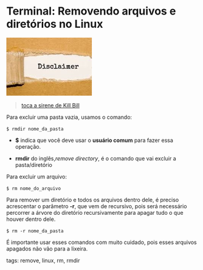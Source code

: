 # Terminal: Removendo arquivos e diretórios no Linux


![disclaimer](img/p0010-0.jpeg)
> [toca a sirene de Kill Bill](https://www.youtube.com/watch?v=cOy6hqzfsAs)

Para excluir uma pasta vazia, usamos o comando:

```
$ rmdir nome_da_pasta
```

- **$** indica que você deve usar o **usuário comum** para fazer essa operação.

- **rmdir** do inglês,*remove directory*, é o comando que vai excluir a pasta/diretório

Para excluir um arquivo:

```
$ rm nome_do_arquivo
```

Para remover um diretório e todos os arquivos dentro dele, é preciso acrescentar o parâmetro **-r**, que vem de recursivo, pois será necessário percorrer a árvore do diretório recursivamente para apagar tudo o que houver dentro dele.

```
$ rm -r nome_da_pasta
```

É importante usar esses comandos com muito cuidado, pois esses arquivos apagados não vão para a lixeira.

tags: remove, linux, rm, rmdir
